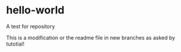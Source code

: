 # hello-world
A test for repository

This is a modification or the readme file in new branches as asked by tutotial! 
